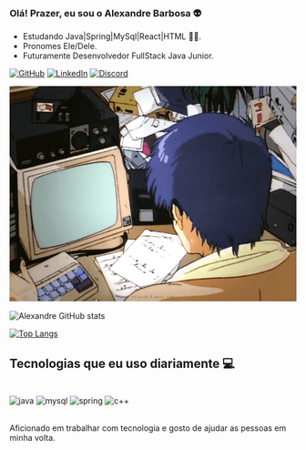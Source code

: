 
### Olá! Prazer, eu sou o Alexandre Barbosa 👽

- Estudando Java|Spring|MySql|React|HTML 👨‍💻.
- Pronomes Ele/Dele.
- Futuramente Desenvolvedor FullStack Java Junior.


[![GitHub](https://img.shields.io/badge/GitHub-100000?style=for-the-badge&logo=github&logoColor=white)](https://github.com/alebs10)
[![LinkedIn](https://img.shields.io/badge/LinkedIn-0077B5?style=for-the-badge&logo=linkedin&logoColor=white)](https://www.linkedin.com/in/alexandrebsilva)
[![Discord](https://img.shields.io/badge/Discord-7289DA?style=for-the-badge&logo=discord&logoColor=white)](https://discord.com/users/458694105879543818)

<div>
<img alt="Hackerman "src="https://github.com/alebs10/alebs10/blob/main/coding.gif">
</div>

![Alexandre GitHub stats](https://github-readme-stats.vercel.app/api?username=alebs10&show_icons=true&theme=chartreuse-dark)

[![Top Langs](https://github-readme-stats.vercel.app/api/top-langs/?username=alebs10&langs_count=8&theme=chartreuse-dark)](https://github.com/alebs10/github-readme-stats)

## Tecnologias que eu uso diariamente 💻

<div style="display: inline_block"><br/>
 <img align="center" alt="java" src="https://img.shields.io/badge/Java-ED8B00?style=for-the-badge&logo=java&logoColor=white" />
  <img align="center" alt="mysql" src="https://img.shields.io/badge/MySQL-00000F?style=for-the-badge&logo=mysql&logoColor=white" />
  <img align="center" alt="spring" src="https://img.shields.io/badge/Spring-6DB33F?style=for-the-badge&logo=spring&logoColor=white" />
    <img align="center" alt="c++" src="https://img.shields.io/badge/C%2B%2B-00599C?style=for-the-badge&logo=c%2B%2B&logoColor=white" />
</div><br/>

Aficionado em trabalhar com tecnologia e gosto de ajudar as pessoas em minha volta.

